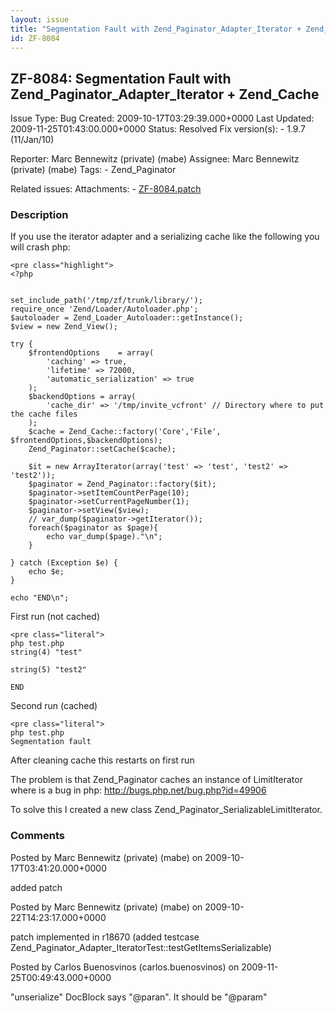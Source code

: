```yaml
---
layout: issue
title: "Segmentation Fault with Zend_Paginator_Adapter_Iterator + Zend_Cache"
id: ZF-8084
---
```


ZF-8084: Segmentation Fault with Zend\_Paginator\_Adapter\_Iterator + Zend\_Cache
---------------------------------------------------------------------------------

 Issue Type: Bug Created: 2009-10-17T03:29:39.000+0000 Last Updated: 2009-11-25T01:43:00.000+0000 Status: Resolved Fix version(s): - 1.9.7 (11/Jan/10)
 
 Reporter:  Marc Bennewitz (private) (mabe)  Assignee:  Marc Bennewitz (private) (mabe)  Tags: - Zend\_Paginator
 
 Related issues: 
 Attachments: - [ZF-8084.patch](/issues/secure/attachment/12320/ZF-8084.patch)
 
### Description

If you use the iterator adapter and a serializing cache like the following you will crash php:

 
    <pre class="highlight">
    <?php
    
    
    set_include_path('/tmp/zf/trunk/library/');
    require_once 'Zend/Loader/Autoloader.php';
    $autoloader = Zend_Loader_Autoloader::getInstance();
    $view = new Zend_View();
    
    try {
        $frontendOptions    = array(
            'caching' => true,
            'lifetime' => 72000,
            'automatic_serialization' => true
        );
        $backendOptions = array(
            'cache_dir' => '/tmp/invite_vcfront' // Directory where to put the cache files
        );
        $cache = Zend_Cache::factory('Core','File', $frontendOptions,$backendOptions);
        Zend_Paginator::setCache($cache);
    
        $it = new ArrayIterator(array('test' => 'test', 'test2' => 'test2'));
        $paginator = Zend_Paginator::factory($it);
        $paginator->setItemCountPerPage(10);
        $paginator->setCurrentPageNumber(1);
        $paginator->setView($view);
        // var_dump($paginator->getIterator());
        foreach($paginator as $page){
            echo var_dump($page)."\n";
        }
    
    } catch (Exception $e) {
        echo $e;
    }
    
    echo "END\n";


First run (not cached)

 
    <pre class="literal">
    php test.php
    string(4) "test"
    
    string(5) "test2"
    
    END
    


Second run (cached)

 
    <pre class="literal">
    php test.php
    Segmentation fault


After cleaning cache this restarts on first run

The problem is that Zend\_Paginator caches an instance of LimitIterator where is a bug in php: <http://bugs.php.net/bug.php?id=49906>

To solve this I created a new class Zend\_Paginator\_SerializableLimitIterator.

 

 

### Comments

Posted by Marc Bennewitz (private) (mabe) on 2009-10-17T03:41:20.000+0000

added patch

 

 

Posted by Marc Bennewitz (private) (mabe) on 2009-10-22T14:23:17.000+0000

patch implemented in r18670 (added testcase Zend\_Paginator\_Adapter\_IteratorTest::testGetItemsSerializable)

 

 

Posted by Carlos Buenosvinos (carlos.buenosvinos) on 2009-11-25T00:49:43.000+0000

"unserialize" DocBlock says "@paran". It should be "@param"

 

 